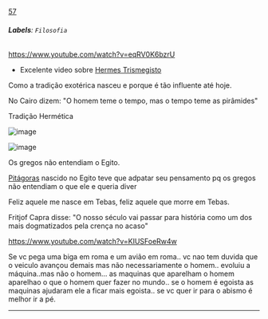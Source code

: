 [57](https://github.com/guilhermeprokisch/guilherme/issues/57) 
###### **Labels**: `Filosofia`



https://www.youtube.com/watch?v=eqRV0K6bzrU

- Excelente video sobre [Hermes Trismegisto](Hermes-Trismegisto)

Como a tradição exotérica nasceu e porque é tão influente até hoje.

No Cairo dizem: "O homem teme o tempo, mas o tempo teme as pirâmides"



Tradição Hermética


![image](https://user-images.githubusercontent.com/12011070/92284764-25571780-eed9-11ea-95e8-0d97d78d468e.png)


![image](https://user-images.githubusercontent.com/12011070/92284994-9dbdd880-eed9-11ea-8eab-a02fe6e4d3da.png)


Os gregos não entendiam o Egito.

[Pitágoras](Pitágoras) nascido no Egito teve que adpatar seu pensamento pq os gregos não entendiam o que ele e queria diver


Feliz aquele me nasce em Tebas, feliz aquele que morre em Tebas.


Fritjof Capra disse: "O nosso século vai passar para história como um dos mais dogmatizados pela crença no acaso"


https://www.youtube.com/watch?v=KIUSFoeRw4w

Se vc pega uma biga em roma e um avião em roma.. vc nao tem duvida que o veiculo avançou demais mas não necessariamente o homem.. evoluiu a máquina..mas não o homem... as maquinas que aparelham o homem aparelhao o que o homem quer fazer no mundo.. se o homem é egoista as maquinas ajudaram ele a ficar mais egoista.. se vc quer ir para o abismo é melhor ir a pé.

-------------------------------------------------------------------------------

